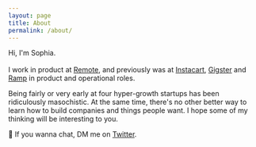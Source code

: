```yaml
---
layout: page
title: About
permalink: /about/
---
```


Hi, I'm Sophia. 
<br> <br>
I work in product at <a href="https://remote.com/">Remote</a>, and previously was at <a href="http://instacart.com/">Instacart</a>, <a href="https://gigster.com/">Gigster</a> and <a href="https://ramp.com/">Ramp</a> in product and operational roles.  

Being fairly or very early at four hyper-growth startups has been ridiculously masochistic. At the same time, there's no other better way to learn how to build companies and things people want. I hope some of my thinking will be interesting to you.   

💌 If you wanna chat, DM me on <a href="https://twitter.com/sophdeng">Twitter</a>.
